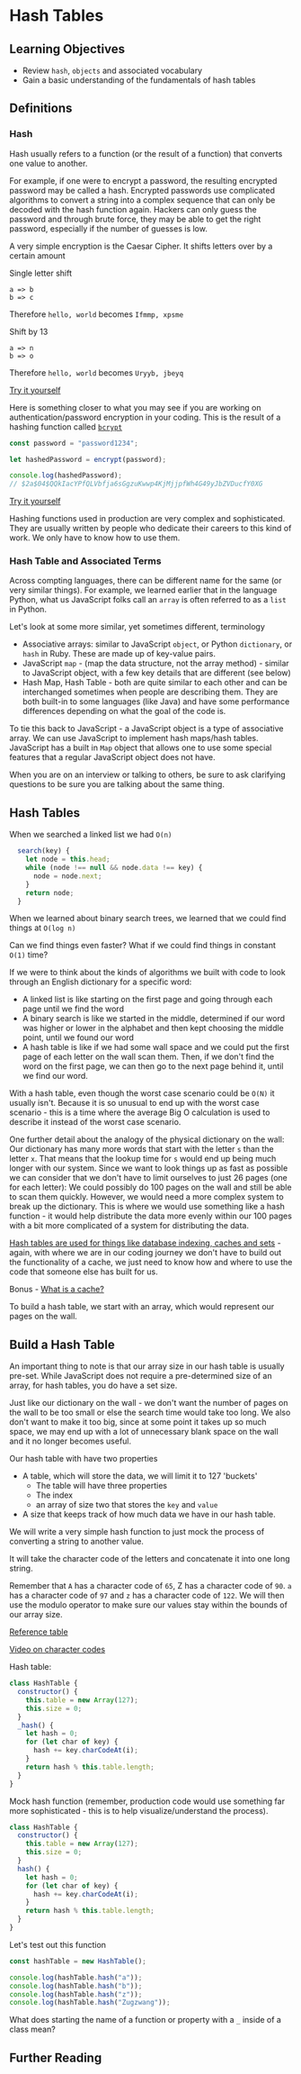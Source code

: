 # Hash Tables

## Learning Objectives

- Review `hash`, `objects` and associated vocabulary
- Gain a basic understanding of the fundamentals of hash tables

## Definitions

### Hash

Hash usually refers to a function (or the result of a function) that converts one value to another.

For example, if one were to encrypt a password, the resulting encrypted password may be called a hash. Encrypted passwords use complicated algorithms to convert a string into a complex sequence that can only be decoded with the hash function again. Hackers can only guess the password and through brute force, they may be able to get the right password, especially if the number of guesses is low.

A very simple encryption is the Caesar Cipher. It shifts letters over by a certain amount

Single letter shift

```
a => b
b => c
```

Therefore `hello, world` becomes `Ifmmp, xpsme`

Shift by 13

```
a => n
b => o
```

Therefore `hello, world` becomes `Uryyb, jbeyq`

[Try it yourself](https://cryptii.com/pipes/caesar-cipher)

Here is something closer to what you may see if you are working on authentication/password encryption in your coding. This is the result of a hashing function called [`bcrypt`](https://en.wikipedia.org/wiki/Bcrypt)

```js
const password = "password1234";

let hashedPassword = encrypt(password);

console.log(hashedPassword);
// $2a$04$QQkIacYPfQLVbfja6sGgzuKwwp4KjMjjpfWh4G49yJbZVDucfY0XG
```

[Try it yourself](https://www.devglan.com/online-tools/bcrypt-hash-generator)

Hashing functions used in production are very complex and sophisticated. They are usually written by people who dedicate their careers to this kind of work. We only have to know how to use them.

### Hash Table and Associated Terms

Across compting languages, there can be different name for the same (or very similar things). For example, we learned earlier that in the language Python, what us JavaScript folks call an `array` is often referred to as a `list` in Python.

Let's look at some more similar, yet sometimes different, terminology

- Associative arrays: similar to JavaScript `object`, or Python `dictionary`, or `hash` in Ruby. These are made up of key-value pairs.
- JavaScript `map` - (map the data structure, not the array method) - similar to JavaScript object, with a few key details that are different (see below)
- Hash Map, Hash Table - both are quite similar to each other and can be interchanged sometimes when people are describing them. They are both built-in to some languages (like Java) and have some performance differences depending on what the goal of the code is.

To tie this back to JavaScript - a JavaScript object is a type of associative array. We can use JavaScript to implement hash maps/hash tables. JavaScript has a built in `Map` object that allows one to use some special features that a regular JavaScript object does not have.

When you are on an interview or talking to others, be sure to ask clarifying questions to be sure you are talking about the same thing.

## Hash Tables

When we searched a linked list we had `O(n)`

```js
  search(key) {
    let node = this.head;
    while (node !== null && node.data !== key) {
      node = node.next;
    }
    return node;
  }
```

When we learned about binary search trees, we learned that we could find things at `O(log n)`

Can we find things even faster? What if we could find things in constant `O(1)` time?

If we were to think about the kinds of algorithms we built with code to look through an English dictionary for a specific word:

- A linked list is like starting on the first page and going through each page until we find the word
- A binary search is like we started in the middle, determined if our word was higher or lower in the alphabet and then kept choosing the middle point, until we found our word
- A hash table is like if we had some wall space and we could put the first page of each letter on the wall scan them. Then, if we don't find the word on the first page, we can then go to the next page behind it, until we find our word.

With a hash table, even though the worst case scenario could be `O(N)` it usually isn't. Because it is so unusual to end up with the worst case scenario - this is a time where the average Big O calculation is used to describe it instead of the worst case scenario.

One further detail about the analogy of the physical dictionary on the wall: Our dictionary has many more words that start with the letter `s` than the letter `x`. That means that the lookup time for `s` would end up being much longer with our system. Since we want to look things up as fast as possible we can consider that we don't have to limit ourselves to just 26 pages (one for each letter): We could possibly do 100 pages on the wall and still be able to scan them quickly. However, we would need a more complex system to break up the dictionary. This is where we would use something like a hash function - it would help distribute the data more evenly within our 100 pages with a bit more complicated of a system for distributing the data.

[Hash tables are used for things like database indexing, caches and sets](https://en.wikipedia.org/wiki/Hash_table) - again, with where we are in our coding journey we don't have to build out the functionality of a cache, we just need to know how and where to use the code that someone else has built for us.

Bonus - [What is a cache?](https://www.businessinsider.com/what-is-cache)

To build a hash table, we start with an array, which would represent our pages on the wall.

## Build a Hash Table

An important thing to note is that our array size in our hash table is usually pre-set. While JavaScript does not require a pre-determined size of an array, for hash tables, you do have a set size.

Just like our dictionary on the wall - we don't want the number of pages on the wall to be too small or else the search time would take too long. We also don't want to make it too big, since at some point it takes up so much space, we may end up with a lot of unnecessary blank space on the wall and it no longer becomes useful.

Our hash table with have two properties

- A table, which will store the data, we will limit it to 127 'buckets'
  - The table will have three properties
  - The index
  - an array of size two that stores the `key` and `value`
- A size that keeps track of how much data we have in our hash table.

We will write a very simple hash function to just mock the process of converting a string to another value.

It will take the character code of the letters and concatenate it into one long string.

Remember that `A` has a character code of `65`, Z has a character code of `90`. `a` has a character code of `97` and `z` has a character code of `122`. We will then use the modulo operator to make sure our values stay within the bounds of our array size.

[Reference table](http://sticksandstones.kstrom.com/appen.html)

[Video on character codes](https://www.youtube.com/watch?v=MijmeoH9LT4)

Hash table:

```js
class HashTable {
  constructor() {
    this.table = new Array(127);
    this.size = 0;
  }
  _hash() {
    let hash = 0;
    for (let char of key) {
      hash += key.charCodeAt(i);
    }
    return hash % this.table.length;
  }
}
```

Mock hash function (remember, production code would use something far more sophisticated - this is to help visualize/understand the process).

```js
class HashTable {
  constructor() {
    this.table = new Array(127);
    this.size = 0;
  }
  hash() {
    let hash = 0;
    for (let char of key) {
      hash += key.charCodeAt(i);
    }
    return hash % this.table.length;
  }
}
```

Let's test out this function

```js
const hashTable = new HashTable();

console.log(hashTable.hash("a"));
console.log(hashTable.hash("b"));
console.log(hashTable.hash("z"));
console.log(hashTable.hash("Zugzwang"));
```

What does starting the name of a function or property with a `_` inside of a class mean?

## Further Reading

